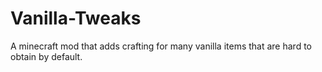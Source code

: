 # Vanilla-Tweaks
A minecraft mod that adds crafting for many vanilla items that are hard to obtain by default.
